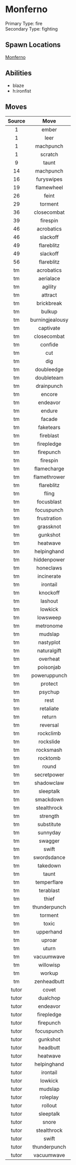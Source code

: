# Monferno  
Primary Type: fire  
Secondary Type: fighting  
  
## Spawn Locations  
[Monferno](/data/spawn_presets/monferno.md)  
  
## Abilities  
  * blaze
  * h:ironfist
  
  
## Moves  
  
| Source | Move |  
|:---:|:---:|  
| 1 | ember |  
| 1 | leer |  
| 1 | machpunch |  
| 1 | scratch |  
| 9 | taunt |  
| 14 | machpunch |  
| 16 | furyswipes |  
| 19 | flamewheel |  
| 26 | feint |  
| 29 | torment |  
| 36 | closecombat |  
| 39 | firespin |  
| 46 | acrobatics |  
| 46 | slackoff |  
| 49 | flareblitz |  
| 49 | slackoff |  
| 56 | flareblitz |  
| tm | acrobatics |  
| tm | aerialace |  
| tm | agility |  
| tm | attract |  
| tm | brickbreak |  
| tm | bulkup |  
| tm | burningjealousy |  
| tm | captivate |  
| tm | closecombat |  
| tm | confide |  
| tm | cut |  
| tm | dig |  
| tm | doubleedge |  
| tm | doubleteam |  
| tm | drainpunch |  
| tm | encore |  
| tm | endeavor |  
| tm | endure |  
| tm | facade |  
| tm | faketears |  
| tm | fireblast |  
| tm | firepledge |  
| tm | firepunch |  
| tm | firespin |  
| tm | flamecharge |  
| tm | flamethrower |  
| tm | flareblitz |  
| tm | fling |  
| tm | focusblast |  
| tm | focuspunch |  
| tm | frustration |  
| tm | grassknot |  
| tm | gunkshot |  
| tm | heatwave |  
| tm | helpinghand |  
| tm | hiddenpower |  
| tm | honeclaws |  
| tm | incinerate |  
| tm | irontail |  
| tm | knockoff |  
| tm | lashout |  
| tm | lowkick |  
| tm | lowsweep |  
| tm | metronome |  
| tm | mudslap |  
| tm | nastyplot |  
| tm | naturalgift |  
| tm | overheat |  
| tm | poisonjab |  
| tm | poweruppunch |  
| tm | protect |  
| tm | psychup |  
| tm | rest |  
| tm | retaliate |  
| tm | return |  
| tm | reversal |  
| tm | rockclimb |  
| tm | rockslide |  
| tm | rocksmash |  
| tm | rocktomb |  
| tm | round |  
| tm | secretpower |  
| tm | shadowclaw |  
| tm | sleeptalk |  
| tm | smackdown |  
| tm | stealthrock |  
| tm | strength |  
| tm | substitute |  
| tm | sunnyday |  
| tm | swagger |  
| tm | swift |  
| tm | swordsdance |  
| tm | takedown |  
| tm | taunt |  
| tm | temperflare |  
| tm | terablast |  
| tm | thief |  
| tm | thunderpunch |  
| tm | torment |  
| tm | toxic |  
| tm | upperhand |  
| tm | uproar |  
| tm | uturn |  
| tm | vacuumwave |  
| tm | willowisp |  
| tm | workup |  
| tm | zenheadbutt |  
| tutor | covet |  
| tutor | dualchop |  
| tutor | endeavor |  
| tutor | firepledge |  
| tutor | firepunch |  
| tutor | focuspunch |  
| tutor | gunkshot |  
| tutor | headbutt |  
| tutor | heatwave |  
| tutor | helpinghand |  
| tutor | irontail |  
| tutor | lowkick |  
| tutor | mudslap |  
| tutor | roleplay |  
| tutor | rollout |  
| tutor | sleeptalk |  
| tutor | snore |  
| tutor | stealthrock |  
| tutor | swift |  
| tutor | thunderpunch |  
| tutor | vacuumwave |  
  
